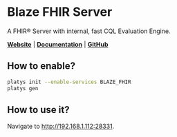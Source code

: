 # Blaze FHIR Server

A FHIR® Server with internal, fast CQL Evaluation Engine.

**[Website](https://samply.github.io/blaze/)** | **[Documentation](https://samply.github.io/blaze/README.html)** | **[GitHub](https://github.com/samply/blaze)**

## How to enable?

```bash
platys init --enable-services BLAZE_FHIR
platys gen
```

## How to use it?

Navigate to <http://192.168.1.112:28331>. 
